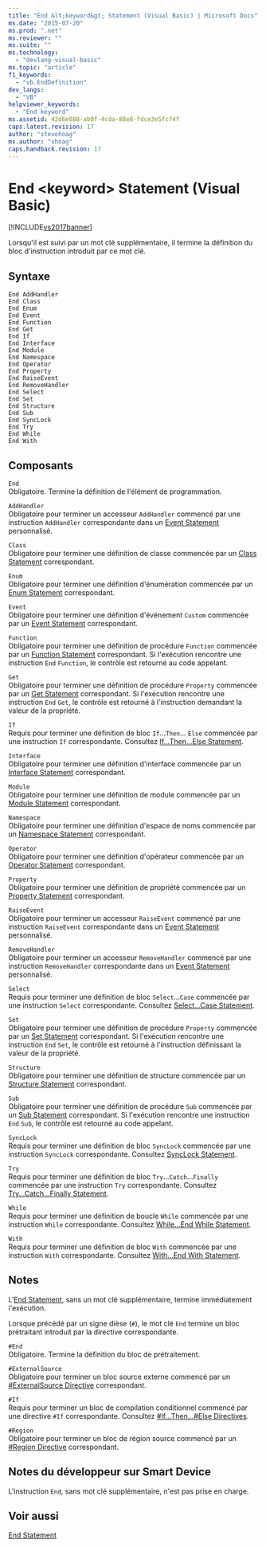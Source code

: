 ```yaml
---
title: "End &lt;keyword&gt; Statement (Visual Basic) | Microsoft Docs"
ms.date: "2015-07-20"
ms.prod: ".net"
ms.reviewer: ""
ms.suite: ""
ms.technology: 
  - "devlang-visual-basic"
ms.topic: "article"
f1_keywords: 
  - "vb.EndDefinition"
dev_langs: 
  - "VB"
helpviewer_keywords: 
  - "End keyword"
ms.assetid: 42d6e088-ab0f-4cda-88e8-fdce3e5fcf4f
caps.latest.revision: 17
author: "stevehoag"
ms.author: "shoag"
caps.handback.revision: 17
---
```

# End &lt;keyword&gt; Statement (Visual Basic)
[!INCLUDE[vs2017banner](../../../visual-basic/includes/vs2017banner.md)]

Lorsqu'il est suivi par un mot clé supplémentaire, il termine la définition du bloc d'instruction introduit par ce mot clé.  
  
## Syntaxe  
  
```  
End AddHandler  
End Class   
End Enum   
End Event   
End Function   
End Get   
End If   
End Interface   
End Module   
End Namespace   
End Operator   
End Property   
End RaiseEvent  
End RemoveHandler  
End Select   
End Set   
End Structure   
End Sub   
End SyncLock   
End Try   
End While   
End With  
```  
  
## Composants  
 `End`  
 Obligatoire.  Termine la définition de l'élément de programmation.  
  
 `AddHandler`  
 Obligatoire pour terminer un accesseur `AddHandler` commencé par une instruction `AddHandler` correspondante dans un [Event Statement](../../../visual-basic/language-reference/statements/event-statement.md) personnalisé.  
  
 `Class`  
 Obligatoire pour terminer une définition de classe commencée par un [Class Statement](../../../visual-basic/language-reference/statements/class-statement.md) correspondant.  
  
 `Enum`  
 Obligatoire pour terminer une définition d'énumération commencée par un [Enum Statement](../../../visual-basic/language-reference/statements/enum-statement.md) correspondant.  
  
 `Event`  
 Obligatoire pour terminer une définition d'événement `Custom` commencée par un [Event Statement](../../../visual-basic/language-reference/statements/event-statement.md) correspondant.  
  
 `Function`  
 Obligatoire pour terminer une définition de procédure `Function` commencée par un [Function Statement](../../../visual-basic/language-reference/statements/function-statement.md) correspondant.  Si l'exécution rencontre une instruction `End` `Function`, le contrôle est retourné au code appelant.  
  
 `Get`  
 Obligatoire pour terminer une définition de procédure `Property` commencée par un [Get Statement](../../../visual-basic/language-reference/statements/get-statement.md) correspondant.  Si l'exécution rencontre une instruction `End` `Get`, le contrôle est retourné à l'instruction demandant la valeur de la propriété.  
  
 `If`  
 Requis pour terminer une définition de bloc `If`...`Then`... `Else` commencée par une instruction `If` correspondante.  Consultez [If...Then...Else Statement](../../../visual-basic/language-reference/statements/if-then-else-statement.md).  
  
 `Interface`  
 Obligatoire pour terminer une définition d'interface commencée par un [Interface Statement](../../../visual-basic/language-reference/statements/interface-statement.md) correspondant.  
  
 `Module`  
 Obligatoire pour terminer une définition de module commencée par un [Module Statement](../../../visual-basic/language-reference/statements/module-statement.md) correspondant.  
  
 `Namespace`  
 Obligatoire pour terminer une définition d'espace de noms commencée par un [Namespace Statement](../../../visual-basic/language-reference/statements/namespace-statement.md) correspondant.  
  
 `Operator`  
 Obligatoire pour terminer une définition d'opérateur commencée par un [Operator Statement](../../../visual-basic/language-reference/statements/operator-statement.md) correspondant.  
  
 `Property`  
 Obligatoire pour terminer une définition de propriété commencée par un [Property Statement](../../../visual-basic/language-reference/statements/property-statement.md) correspondant.  
  
 `RaiseEvent`  
 Obligatoire pour terminer un accesseur `RaiseEvent` commencé par une instruction `RaiseEvent` correspondante dans un [Event Statement](../../../visual-basic/language-reference/statements/event-statement.md) personnalisé.  
  
 `RemoveHandler`  
 Obligatoire pour terminer un accesseur `RemoveHandler` commencé par une instruction `RemoveHandler` correspondante dans un [Event Statement](../../../visual-basic/language-reference/statements/event-statement.md) personnalisé.  
  
 `Select`  
 Requis pour terminer une définition de bloc `Select`...`Case` commencée par une instruction `Select` correspondante.  Consultez [Select...Case Statement](../../../visual-basic/language-reference/statements/select-case-statement.md).  
  
 `Set`  
 Obligatoire pour terminer une définition de procédure `Property` commencée par un [Set Statement](../../../visual-basic/language-reference/statements/set-statement.md) correspondant.  Si l'exécution rencontre une instruction `End` `Set`, le contrôle est retourné à l'instruction définissant la valeur de la propriété.  
  
 `Structure`  
 Obligatoire pour terminer une définition de structure commencée par un [Structure Statement](../../../visual-basic/language-reference/statements/structure-statement.md) correspondant.  
  
 `Sub`  
 Obligatoire pour terminer une définition de procédure `Sub` commencée par un [Sub Statement](../../../visual-basic/language-reference/statements/sub-statement.md) correspondant.  Si l'exécution rencontre une instruction `End` `Sub`, le contrôle est retourné au code appelant.  
  
 `SyncLock`  
 Requis pour terminer une définition de bloc `SyncLock` commencée par une instruction `SyncLock` correspondante.  Consultez [SyncLock Statement](../../../visual-basic/language-reference/statements/synclock-statement.md).  
  
 `Try`  
 Requis pour terminer une définition de bloc `Try`...`Catch`...`Finally` commencée par une instruction `Try` correspondante.  Consultez [Try...Catch...Finally Statement](../../../visual-basic/language-reference/statements/try-catch-finally-statement.md).  
  
 `While`  
 Requis pour terminer une définition de boucle `While` commencée par une instruction `While` correspondante.  Consultez [While...End While Statement](../../../visual-basic/language-reference/statements/while-end-while-statement.md).  
  
 `With`  
 Requis pour terminer une définition de bloc `With` commencée par une instruction `With` correspondante.  Consultez [With...End With Statement](../../../visual-basic/language-reference/statements/with-end-with-statement.md).  
  
## Notes  
 L'[End Statement](../../../visual-basic/language-reference/statements/end-statement.md), sans un mot clé supplémentaire, termine immédiatement l'exécution.  
  
 Lorsque précédé par un signe dièse \(`#`\), le mot clé `End` termine un bloc prétraitant introduit par la directive correspondante.  
  
 `#End`  
 Obligatoire.  Termine la définition du bloc de prétraitement.  
  
 `#ExternalSource`  
 Obligatoire pour terminer un bloc source externe commencé par un [\#ExternalSource Directive](../../../visual-basic/language-reference/directives/externalsource-directive.md) correspondant.  
  
 `#If`  
 Requis pour terminer un bloc de compilation conditionnel commencé par une directive `#If` correspondante.  Consultez [\#If...Then...\#Else Directives](../../../visual-basic/language-reference/directives/if-then-else-directives.md).  
  
 `#Region`  
 Obligatoire pour terminer un bloc de région source commencé par un [\#Region Directive](../../../visual-basic/language-reference/directives/region-directive.md) correspondant.  
  
## Notes du développeur sur Smart Device  
 L'instruction `End`, sans mot clé supplémentaire, n'est pas prise en charge.  
  
## Voir aussi  
 [End Statement](../../../visual-basic/language-reference/statements/end-statement.md)